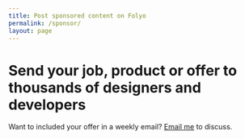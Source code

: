 ```yaml
---
title: Post sponsored content on Folyo
permalink: /sponsor/
layout: page
---
```


# Send your job, product or offer to thousands of designers and developers

Want to included your offer in a weekly email? [Email me](robert@folyo.me) to discuss. 
